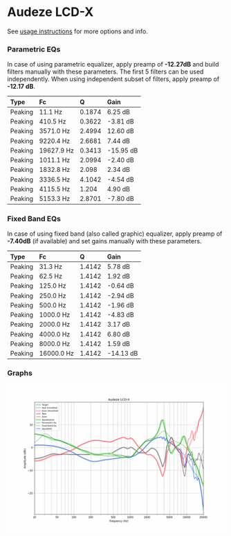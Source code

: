 # Audeze LCD-X
See [usage instructions](https://github.com/jaakkopasanen/AutoEq#usage) for more options and info.

### Parametric EQs
In case of using parametric equalizer, apply preamp of **-12.27dB** and build filters manually
with these parameters. The first 5 filters can be used independently.
When using independent subset of filters, apply preamp of **-12.17 dB**.

| Type    | Fc         |      Q | Gain      |
|:--------|:-----------|:-------|:----------|
| Peaking | 11.1 Hz    | 0.1874 | 6.25 dB   |
| Peaking | 410.5 Hz   | 0.3622 | -3.81 dB  |
| Peaking | 3571.0 Hz  | 2.4994 | 12.60 dB  |
| Peaking | 9220.4 Hz  | 2.6681 | 7.44 dB   |
| Peaking | 19627.9 Hz | 0.3413 | -15.95 dB |
| Peaking | 1011.1 Hz  | 2.0994 | -2.40 dB  |
| Peaking | 1832.8 Hz  | 2.098  | 2.34 dB   |
| Peaking | 3336.5 Hz  | 4.1042 | -4.54 dB  |
| Peaking | 4115.5 Hz  | 1.204  | 4.90 dB   |
| Peaking | 5153.3 Hz  | 2.8701 | -7.80 dB  |

### Fixed Band EQs
In case of using fixed band (also called graphic) equalizer, apply preamp of **-7.40dB**
(if available) and set gains manually with these parameters.

| Type    | Fc         |      Q | Gain      |
|:--------|:-----------|:-------|:----------|
| Peaking | 31.3 Hz    | 1.4142 | 5.78 dB   |
| Peaking | 62.5 Hz    | 1.4142 | 1.92 dB   |
| Peaking | 125.0 Hz   | 1.4142 | -0.64 dB  |
| Peaking | 250.0 Hz   | 1.4142 | -2.94 dB  |
| Peaking | 500.0 Hz   | 1.4142 | -1.96 dB  |
| Peaking | 1000.0 Hz  | 1.4142 | -4.83 dB  |
| Peaking | 2000.0 Hz  | 1.4142 | 3.17 dB   |
| Peaking | 4000.0 Hz  | 1.4142 | 6.80 dB   |
| Peaking | 8000.0 Hz  | 1.4142 | 1.59 dB   |
| Peaking | 16000.0 Hz | 1.4142 | -14.13 dB |

### Graphs
![](./Audeze%20LCD-X.png)